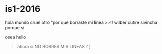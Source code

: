 # is1-2016
hola mundo
cruel 
otro
"por que borraste mi linea >.<!
wilber cutire sivincha
porque si 

osea hello
> ahora si
NO BORRES MIS LINEAS :'( 
